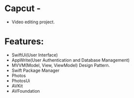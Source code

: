 # Capcut -

* Video editing project.

# Features: 

- SwiftUi(User Interface)
- AppWrite(User Authentication and Database Management)
- MVVM(Model, View, ViewModel) Design Pattern.
- Swift Package Manager
- Photos
- PhotosUi
- AVKit
- AVFoundation